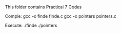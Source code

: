 This folder contains Practical 7 Codes

Comple:
gcc -o finde finde.c
gcc -o pointers pointers.c

Execute:
./finde
./pointers